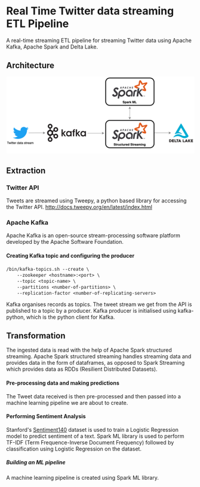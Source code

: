 # Real Time Twitter data streaming ETL Pipeline
A real-time streaming ETL pipeline for streaming Twitter data using Apache Kafka, Apache Spark and Delta Lake.

## Architecture

![Architecture](/images/Architecture.png)

## Extraction

### Twitter API
Tweets are streamed using Tweepy, a python based library for accessing the Twitter API.
http://docs.tweepy.org/en/latest/index.html

### Apache Kafka
Apache Kafka is an open-source stream-processing software platform developed by the Apache Software Foundation.

#### Creating Kafka topic and configuring the producer
```
/bin/kafka-topics.sh --create \
    --zookeeper <hostname>:<port> \
    --topic <topic-name> \
    --partitions <number-of-partitions> \
    --replication-factor <number-of-replicating-servers>
```
Kafka organises records as topics. The tweet stream we get from the API is published to a topic by a producer.
Kafka producer is initialised using kafka-python, which is the python client for Kafka.

## Transformation
The ingested data is read with the help of Apache Spark structured streaming.
Apache Spark structured streaming handles streaming data and provides data in the form of dataframes, as opposed to Spark Streaming
which provides data as RDDs (Resilient Distributed Datasets).

#### Pre-processing data and making predictions
The Tweet data received is then pre-processed and then passed into a machine learning pipeline we are about to create.

#### Performing Sentiment Analysis
Stanford's [Sentiment140](http://help.sentiment140.com/for-students) dataset is used to train a Logistic Regression model to predict
sentiment of a text.
Spark ML library is used to perform TF-IDF (Term Frequence-Inverse Document Frequency) followed by classification using Logistic Regression on the dataset.
##### Building an ML pipeline
A machine learning pipeline is created using Spark ML library.


